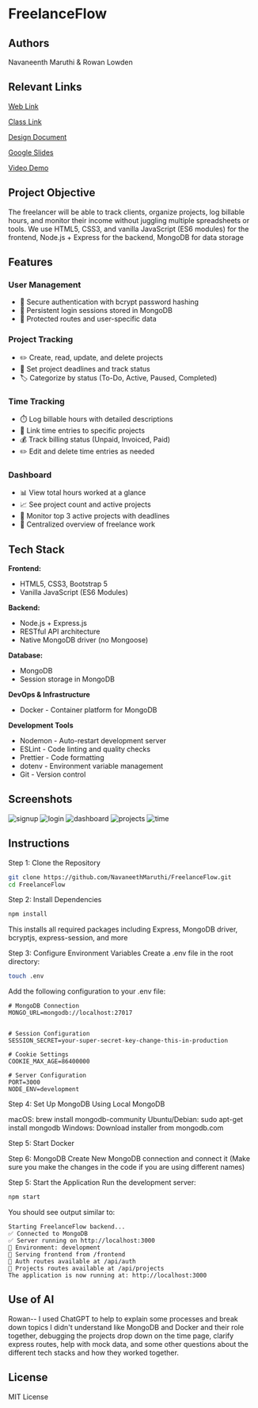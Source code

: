 # FreelanceFlow
 
## Authors

Navaneenth Maruthi & Rowan Lowden

## Relevant Links

[Web Link](https://rlowden22.github.io/index.html)

[Class Link](https://johnguerra.co/classes/webDevelopment_online_fall_2025/)

[Design Document](/designdocument.pdf)

[Google Slides](https://docs.google.com/presentation/d/1rYleCg4gGYmvLsm5UJN2bc4ibod5qCe9eh7do8R7aoU/edit?usp=sharing)

[Video Demo](https://youtu.be/ncYZG-jKV7I)

## Project Objective

The freelancer will be able to track clients, organize projects, log billable hours, and monitor their income without juggling multiple spreadsheets or tools. We use HTML5, CSS3, and vanilla JavaScript (ES6 modules) for the frontend, Node.js + Express for the backend, MongoDB for data storage

## Features

### User Management

- 🔐 Secure authentication with bcrypt password hashing
- 🔑 Persistent login sessions stored in MongoDB
- 👤 Protected routes and user-specific data

### Project Tracking

- ✏️ Create, read, update, and delete projects
- 📅 Set project deadlines and track status
- 🏷️ Categorize by status (To-Do, Active, Paused, Completed)

### Time Tracking

- ⏱️ Log billable hours with detailed descriptions
- 🔗 Link time entries to specific projects
- 💰 Track billing status (Unpaid, Invoiced, Paid)
- ✏️ Edit and delete time entries as needed

### Dashboard

- 📊 View total hours worked at a glance
- 📈 See project count and active projects
- 🎯 Monitor top 3 active projects with deadlines
- 💼 Centralized overview of freelance work

## Tech Stack

**Frontend:**

- HTML5, CSS3, Bootstrap 5
- Vanilla JavaScript (ES6 Modules)

**Backend:**

- Node.js + Express.js
- RESTful API architecture
- Native MongoDB driver (no Mongoose)

**Database:**

- MongoDB
- Session storage in MongoDB

**DevOps & Infrastructure**

- Docker - Container platform for MongoDB

**Development Tools**

- Nodemon - Auto-restart development server
- ESLint - Code linting and quality checks
- Prettier - Code formatting
- dotenv - Environment variable management
- Git - Version control

## Screenshots

![signup](screenshot/Signup.png)
![login](screenshot/Login.png)
![dashboard](screenshot/Dashboard.png)
![projects](screenshot/Projects.png)
![time](screenshot/Timesheets.png)

## Instructions

Step 1: Clone the Repository

```bash
git clone https://github.com/NavaneethMaruthi/FreelanceFlow.git
cd FreelanceFlow
```

Step 2: Install Dependencies

```bash
npm install
```

This installs all required packages including Express, MongoDB driver, bcryptjs, express-session, and more

Step 3: Configure Environment Variables
Create a .env file in the root directory:

```bash
touch .env
```

Add the following configuration to your .env file:

```
# MongoDB Connection
MONGO_URL=mongodb://localhost:27017


# Session Configuration
SESSION_SECRET=your-super-secret-key-change-this-in-production

# Cookie Settings
COOKIE_MAX_AGE=86400000

# Server Configuration
PORT=3000
NODE_ENV=development
```

Step 4: Set Up MongoDB
Using Local MongoDB

macOS: brew install mongodb-community
Ubuntu/Debian: sudo apt-get install mongodb
Windows: Download installer from mongodb.com

Step 5: Start Docker

Step 6: MongoDB
Create New MongoDB connection and connect it
(Make sure you make the changes in the code if you are using different names)

Step 5: Start the Application
Run the development server:

```bash
npm start
```

You should see output similar to:

```
Starting FreelanceFlow backend...
✅ Connected to MongoDB
✅ Server running on http://localhost:3000
📝 Environment: development
📁 Serving frontend from /frontend
📂 Auth routes available at /api/auth
📂 Projects routes available at /api/projects
The application is now running at: http://localhost:3000
```

## Use of AI

Rowan-- I used ChatGPT to help to explain some processes and break down topics I didn't understand like MongoDB and Docker and their role together, debugging the projects drop down on the time page, clarify express routes, help with mock data, and some other questions about the different tech stacks and how they worked together.

## License

MIT License

